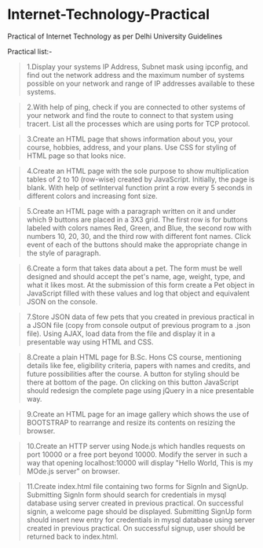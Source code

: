 # Internet-Technology-Practical
Practical of Internet Technology as per Delhi University Guidelines


Practical list:-

> 1.Display your systems IP Address, Subnet mask using ipconfig, and find out the network address and the maximum number of systems possible on your network and range of IP addresses available to these systems. 

> 2.With help of ping, check if you are connected to other systems of your network and find the route to connect to that system using tracert. List all the processes which are using ports for TCP protocol. 

> 3.Create an HTML page that shows information about you, your course, hobbies, address, and your plans. Use CSS for styling of HTML page so that looks nice. 

> 4.Create an HTML page with the sole purpose to show multiplication tables of 2 to 10 (row-wise) created by JavaScript. Initially, the page is blank. With help of setInterval function print a row every 5 seconds in different colors and increasing font size. 

> 5.Create an HTML page with a paragraph written on it and under which 9 buttons are placed in a 3X3 grid. The first row is for buttons labeled with colors names Red, Green, and Blue, the second row with numbers 10, 20, 30, and the third row with different font names. Click event of each of the buttons should make the appropriate change in the style of paragraph. 

> 6.Create a form that takes data about a pet. The form must be well designed and should accept the pet's name, age, weight, type, and what it likes most. At the submission of this form create a Pet object in JavaScript filled with these values and log that object and equivalent JSON on the console. 

> 7.Store JSON data of few pets that you created in previous practical in a JSON file (copy from console output of previous program to a .json file). Using AJAX, load data from the file and display it in a presentable way using HTML and CSS. 

> 8.Create a plain HTML page for B.Sc. Hons CS course, mentioning details like fee, eligibility criteria, papers with names and credits, and future possibilities after the course. A button for styling should be there at bottom of the page. On clicking on this button JavaScript should redesign the complete page using jQuery in a nice presentable way. 

> 9.Create an HTML page for an image gallery which shows the use of BOOTSTRAP to rearrange and resize its contents on resizing the browser. 

> 10.Create an HTTP server using Node.js which handles requests on port 10000 or a free port beyond 10000. Modify the server in such a way that opening localhost:10000 will display "Hello World, This is my MOde.js server" on browser. 

> 11.Create index.html file containing two forms for SignIn and SignUp. Submitting SignIn form should search for credentials in mysql database using server created in previous practical. On successful signin, a welcome page should be displayed. Submitting SignUp form should insert new entry for credentials in mysql database using server created in previous practical. On successful signup, user should be returned back to index.html. 
